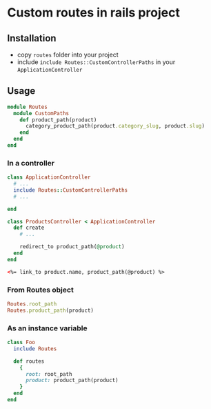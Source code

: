# Custom routes in rails project

## Installation

* copy `routes` folder into your project
* include `include Routes::CustomControllerPaths` in your `ApplicationController`

## Usage


```ruby
module Routes
  module CustomPaths
    def product_path(product)
      category_product_path(product.category_slug, product.slug)
    end
  end
end
```

### In a controller

```ruby
class ApplicationController
  # ...
  include Routes::CustomControllerPaths
  # ...

end
```

```ruby
class ProductsController < ApplicationController
  def create
    # ...

    redirect_to product_path(@product)
  end
end
```

```html
<%= link_to product.name, product_path(@product) %>
```

### From Routes object

```ruby
Routes.root_path
Routes.product_path(product)
```

### As an instance variable

```ruby
class Foo
  include Routes

  def routes
    {
      root: root_path
      product: product_path(product)
    }
  end
end
```
